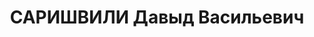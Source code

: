 ---
title: САРИШВИЛИ Давыд Васильевич
description: "Род. в 1902, грузин. Место проживания: г. Батуми, ул. Горького № 25.\
  \ Род занятий: до ареста зав. Батумским РайОНО. \n  Осужден Тройкой при НКВД ГССР\
  \ 04.12.1937. Мера наказания: расстрел с конфискацией личного имущества. Дата расстрела:\
  \ 11.12.1937"
---